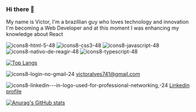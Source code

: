 ### Hi there 👋
My name is Victor, I'm a brazillian guy who loves technology and innovation
I'm becoming a Web Developer and at this moment I was enhancing my knowledge about React

![icons8-html-5-48](https://user-images.githubusercontent.com/101835324/165111872-1db50d31-ff08-4c68-8f8d-372172a3e58d.png)
![icons8-css3-48](https://user-images.githubusercontent.com/101835324/165111999-a12764fb-a618-4c85-9fc1-8a9fd68e4db0.png)
![icons8-javascript-48](https://user-images.githubusercontent.com/101835324/165112022-48184c69-8e81-42cc-a27c-ac9bbc852aaa.png)
![icons8-nativo-de-reagir-48](https://user-images.githubusercontent.com/101835324/165111932-c277d356-3bd2-4f63-9869-46be28cc984b.png)
![icons8-typescript-48](https://user-images.githubusercontent.com/101835324/166572642-372a5550-ae9e-434a-a109-c17f6f62410c.png)



[![Top Langs](https://github-readme-stats.vercel.app/api/top-langs/?username=Victor-Alves1&layout=compact&theme=chartreuse-dark&textcolor=white)](https://github.com/anuraghazra/github-readme-stats)

![icons8-login-no-gmail-24](https://user-images.githubusercontent.com/101835324/165110087-db4014ea-66cc-460d-b1ee-919a2322983e.png) victoralves741@gmail.com

![icons8-linkedin---in-logo-used-for-professional-networking,-24](https://user-images.githubusercontent.com/101835324/165109787-02337703-2363-4ac4-b50e-c2e9e66dce62.png) [Linkedin profile](https://www.linkedin.com/in/victor-alves-da-costa-257375220/)

[![Anurag's GitHub stats](https://github-readme-stats.vercel.app/api?username=Victor-Alves1&show_icons=true&theme=chartreuse-dark)](https://github.com/anuraghazra/github-readme-stats)


<!--
**Victor-Alves1/Victor-Alves1** is a ✨ _special_ ✨ repository because its `README.md` (this file) appears on your GitHub profile.

Here are some ideas to get you started:

- 🔭 I’m currently working on ...
- 🌱 I’m currently learning ...
- 👯 I’m looking to collaborate on ...
- 🤔 I’m looking for help with ...
- 💬 Ask me about ...
- 📫 How to reach me: ...
- 😄 Pronouns: ...
- ⚡ Fun fact: ...
-->
